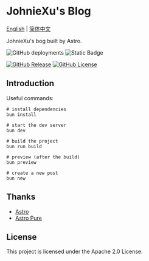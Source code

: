 # JohnieXu's Blog

[English](./README.md) | [简体中文](./README-zh-CN.md)

JohnieXu's bog built by Astro.

![GitHub deployments](https://img.shields.io/github/deployments/johniexu/johniexu.github.io/github-pages?style=flat&label=GithubPages&link=https%3A%2F%2Fjohniexu.github.io)
![Static Badge](https://img.shields.io/badge/Astro-5.8.1-brightgreen?link=https%3A%2F%2Fgithub.com%2Fwithastro%2Fastro)

[![GitHub Release](https://img.shields.io/github/v/release/cworld1/astro-theme-pure?include_prereleases&style=flat&label=Theme)](https://github.com/cworld1/astro-theme-pure/releases)
[![GitHub License](https://img.shields.io/github/license/cworld1/astro-theme-pure?style=flat)](https://github.com/cworld1/astro-theme-pure/blob/main/LICENSE)

## Introduction

Useful commands:

```shell
# install dependencies
bun install

# start the dev server
bun dev

# build the project
bun run build

# preview (after the build)
bun preview

# create a new post
bun new
```

## Thanks

- [Astro](https://github.com/withastro/astro)
- [Astro Pure](https://github.com/cworld1/astro-theme-pure)

## License

This project is licensed under the Apache 2.0 License.
